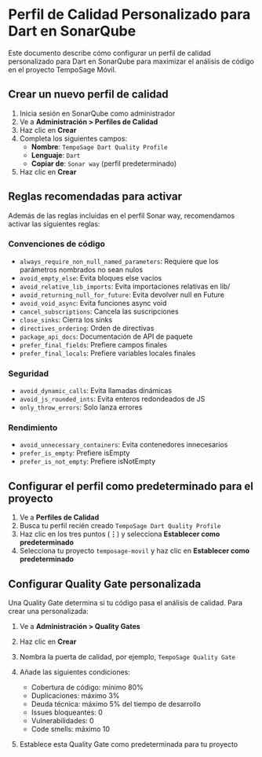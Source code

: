 # Perfil de Calidad Personalizado para Dart en SonarQube

Este documento describe cómo configurar un perfil de calidad personalizado para Dart en SonarQube para maximizar el análisis de código en el proyecto TempoSage Móvil.

## Crear un nuevo perfil de calidad

1. Inicia sesión en SonarQube como administrador
2. Ve a **Administración > Perfiles de Calidad**
3. Haz clic en **Crear**
4. Completa los siguientes campos:
   - **Nombre**: `TempoSage Dart Quality Profile`
   - **Lenguaje**: `Dart`
   - **Copiar de**: `Sonar way` (perfil predeterminado)
5. Haz clic en **Crear**

## Reglas recomendadas para activar

Además de las reglas incluidas en el perfil Sonar way, recomendamos activar las siguientes reglas:

### Convenciones de código

- `always_require_non_null_named_parameters`: Requiere que los parámetros nombrados no sean nulos
- `avoid_empty_else`: Evita bloques else vacíos
- `avoid_relative_lib_imports`: Evita importaciones relativas en lib/
- `avoid_returning_null_for_future`: Evita devolver null en Future
- `avoid_void_async`: Evita funciones async void
- `cancel_subscriptions`: Cancela las suscripciones
- `close_sinks`: Cierra los sinks
- `directives_ordering`: Orden de directivas
- `package_api_docs`: Documentación de API de paquete
- `prefer_final_fields`: Prefiere campos finales
- `prefer_final_locals`: Prefiere variables locales finales

### Seguridad

- `avoid_dynamic_calls`: Evita llamadas dinámicas
- `avoid_js_rounded_ints`: Evita enteros redondeados de JS
- `only_throw_errors`: Solo lanza errores

### Rendimiento

- `avoid_unnecessary_containers`: Evita contenedores innecesarios
- `prefer_is_empty`: Prefiere isEmpty
- `prefer_is_not_empty`: Prefiere isNotEmpty

## Configurar el perfil como predeterminado para el proyecto

1. Ve a **Perfiles de Calidad**
2. Busca tu perfil recién creado `TempoSage Dart Quality Profile`
3. Haz clic en los tres puntos (**⋮**) y selecciona **Establecer como predeterminado**
4. Selecciona tu proyecto `temposage-movil` y haz clic en **Establecer como predeterminado**

## Configurar Quality Gate personalizada

Una Quality Gate determina si tu código pasa el análisis de calidad. Para crear una personalizada:

1. Ve a **Administración > Quality Gates**
2. Haz clic en **Crear**
3. Nombra la puerta de calidad, por ejemplo, `TempoSage Quality Gate`
4. Añade las siguientes condiciones:
   - Cobertura de código: mínimo 80%
   - Duplicaciones: máximo 3%
   - Deuda técnica: máximo 5% del tiempo de desarrollo
   - Issues bloqueantes: 0
   - Vulnerabilidades: 0
   - Code smells: máximo 10

5. Establece esta Quality Gate como predeterminada para tu proyecto 